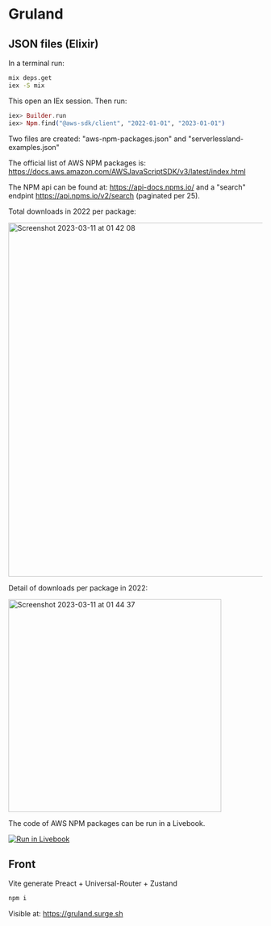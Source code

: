 # Gruland

## JSON files (Elixir)

In a terminal run:

```bash
mix deps.get
iex -S mix
```

This open an IEx session. Then run:

```elixir
iex> Builder.run
iex> Npm.find("@aws-sdk/client", "2022-01-01", "2023-01-01")
```

Two files are created: "aws-npm-packages.json" and "serverlessland-examples.json"

The official list of AWS NPM packages is: <https://docs.aws.amazon.com/AWSJavaScriptSDK/v3/latest/index.html>

The NPM api can be found at: <https://api-docs.npms.io/> and a "search" endpint <https://api.npms.io/v2/search> (paginated per 25).

Total downloads in 2022 per package:

<img width="702" alt="Screenshot 2023-03-11 at 01 42 08" src="https://user-images.githubusercontent.com/6793008/224469567-eca61d3d-448c-4689-ac94-7acdf4f9a8ac.png">

Detail of downloads per package in 2022:

<img width="422" alt="Screenshot 2023-03-11 at 01 44 37" src="https://user-images.githubusercontent.com/6793008/224469675-a996a21a-d885-4eb8-a67b-9756ce733c45.png">

The code of AWS NPM packages can be run in a Livebook.

[![Run in Livebook](https://livebook.dev/badge/v1/blue.svg)](https://livebook.dev/run?url=https://github.com/ndrean/gruland/blob/main/livebook.livemd)

## Front

Vite generate Preact + Universal-Router + Zustand

```js
npm i
```

Visible at: <https://gruland.surge.sh>
